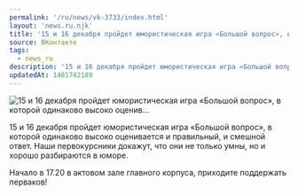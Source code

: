 ```yaml
---
permalink: '/ru/news/vk-3733/index.html'
layout: 'news.ru.njk'
title: '15 и 16 декабря пройдет юмористическая игра «Большой вопрос», в которой одинаково высоко оценив…'
source: ВКонтакте
tags:
  - news_ru
description: '15 и 16 декабря пройдет юмористическая игра «Большой вопрос», в которой одинаково высоко оценив…'
updatedAt: 1481742189
---
```

![15 и 16 декабря пройдет юмористическая игра «Большой вопрос», в которой одинаково высоко оценив…](https://sun9-17.userapi.com/impf/c626218/v626218481/3cf6b/UwOgj-yDvGo.jpg?size=1280x720&quality=96&sign=c9d95749b2bfe4c4de5ffdc1ec9b987c&c_uniq_tag=FOjumpBg7daB0tgia8bkKKX0_kUMW4_e6m-CVOv3_gI&type=album)

15 и 16 декабря пройдет юмористическая игра «Большой вопрос», в которой одинаково высоко оценивается и правильный, и смешной ответ. Наши первокурсники докажут, что они не только умны, но и хорошо разбираются в юморе.

Начало в 17.20 в актовом зале главного корпуса, приходите поддержать перваков!
